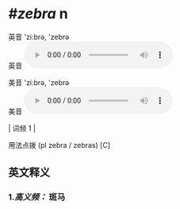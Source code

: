 # ***\#zebra*** n
英音 'zi:brə, 'zebrə  
英音
<audio src="./media/zebra1.aac" controls="controls"></audio>

美音 'zi:brə, 'zebrə  
美音
<audio src="./media/zebra-m.aac" controls="controls"></audio>



| 词频 1 |  

用法点拨  (pl zebra / zebras) [C]

英文释义
---
### 1.*高义频：* **斑马**  


